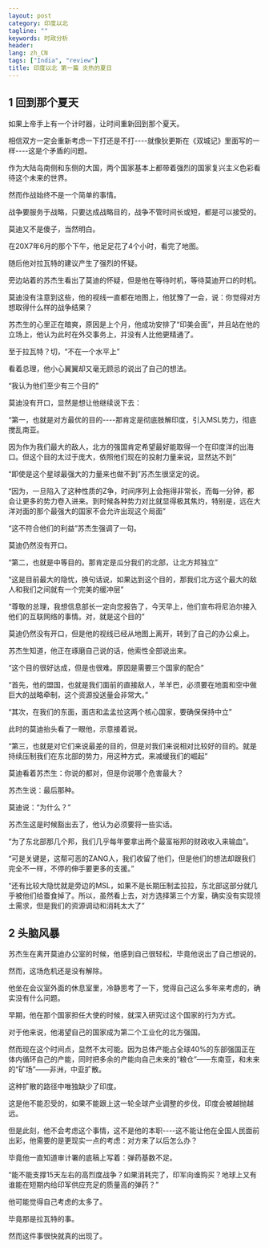 ```yaml
---
layout: post
category: 印度以北
tagline: ""
keywords: 时政分析
header:
lang: zh_CN 
tags: ["India", "review"]
title: 印度以北 第一篇 炎热的夏日
---
```


## 1 回到那个夏天

如果上帝手上有一个计时器，让时间重新回到那个夏天。

相信双方一定会重新考虑一下打还是不打----就像狄更斯在《双城记》里面写的一样----这是个矛盾的问题。

作为大陆岛南侧和东侧的大国，两个国家基本上都带着强烈的国家复兴主义色彩看待这个未来的世界。

然而作战始终不是一个简单的事情。

战争要服务于战略，只要达成战略目的，战争不管时间长或短，都是可以接受的。

莫迪又不是傻子，当然明白。

在20X7年6月的那个下午，他足足花了4个小时，看完了地图。

随后他对拉瓦特的建议产生了强烈的怀疑。

旁边站着的苏杰生看出了莫迪的怀疑，但是他在等待时机，等待莫迪开口的时机。

莫迪没有注意到这些，他的视线一直都在地图上，他犹豫了一会，说：你觉得对方想取得什么样的战争结果？

苏杰生的心里正在暗爽，原因是上个月，他成功安排了“印美会面”，并且站在他的立场上，他认为此时在外交事务上，并没有人比他更精通了。

至于拉瓦特？切，“不在一个水平上”

看着总理，他小心翼翼却又毫无顾忌的说出了自己的想法。

“我认为他们至少有三个目的”

莫迪没有开口，显然是想让他继续说下去：

“第一，也就是对方最优的目的----那肯定是彻底肢解印度，引入MSL势力，彻底搅乱南亚。

因为作为我们最大的敌人，北方的强国肯定希望最好能取得一个在印度洋的出海口。但这个目的太过于庞大，依照他们现在的投射力量来说，显然达不到”

“即使是这个星球最强大的力量来也做不到”苏杰生很坚定的说。

“因为，一旦陷入了这种性质的Z争，时间序列上会拖得非常长，而每一分钟，都会让更多的势力卷入进来。到时候各种势力对比就显得极其焦灼，特别是，远在大洋对面的那个最强大的国家不会允许出现这个局面”

“这不符合他们的利益”苏杰生强调了一句。

莫迪仍然没有开口。

“第二，也就是中等目的。那肯定是瓜分我们的北部，让北方邦独立”

“这是目前最大的隐忧，换句话说，如果达到这个目的，那我们北方这个最大的敌人和我们之间就有一个完美的缓冲层”

“尊敬的总理，我想信息部长一定向您报告了，今天早上，他们宣布将尼泊尔接入他们的互联网络的事情。对，就是这个目的”

莫迪仍然没有开口，但是他的视线已经从地图上离开，转到了自己的办公桌上。

苏杰生知道，他正在琢磨自己说的话，他索性全部说出来。

“这个目的很好达成，但是也很难。原因是需要三个国家的配合”

“首先，他的盟国，也就是我们面前的直接敌人，羊羊巴，必须要在地面和空中做巨大的战略牵制，这个资源投送量会非常大。”

“其次，在我们的东面，面店和孟孟拉这两个核心国家，要确保保持中立”

此时的莫迪抬头看了一眼他，示意接着说。

“第三，也就是对它们来说最差的目的，但是对我们来说相对比较好的目的。就是持续压制我们在东北部的势力，用这种方式，来减缓我们的崛起”

莫迪看着苏杰生：你说的都对，但是你说哪个危害最大？

苏杰生说：最后那种。

莫迪说：“为什么？”

苏杰生这是时候豁出去了，他认为必须要将一些实话。

“为了东北部那几个邦，我们几乎每年要拿出两个最富裕邦的财政收入来输血”。

“可是关键是，这帮可恶的ZANG人，我们收留了他们，但是他们的想法却跟我们完全不一样，不停的伸手要更多的支援。”

“还有比较大隐忧就是旁边的MSL，如果不是长期压制孟拉拉，东北部这部分就几乎被他们给蚕食掉了。所以，虽然看上去，对方选择第三个方案，确实没有实现领土需求，但是我们的资源调动和消耗太大了”

## 2 头脑风暴

苏杰生在离开莫迪办公室的时候，他感到自己很轻松，毕竟他说出了自己想说的。

然而，这场危机还是没有解除。

他坐在会议室外面的休息室里，冷静思考了一下，觉得自己这么多年来考虑的，确实没有什么问题。

早期，他在那个国家担任大使的时候，就深入研究过这个国家的行为方式。

对于他来说，他渴望自己的国家成为第二个工业化的北方强国。

然而现在这个时间点，显然不太可能。因为总体产能占全球40%的东部强国正在体内循环自己的产能，同时把多余的产能向自己未来的“粮仓”——东南亚，和未来的“矿场”——非洲，中亚扩散。

这种扩散的路径中唯独缺少了印度。

这是他不能忍受的，如果不能跟上这一轮全球产业调整的步伐，印度会被越抛越远。

但是此刻，他不会考虑这个事情，这不是他的本职----这不能让他在全国人民面前出彩，他需要的是更现实一点的考虑：对方来了以后怎么办？

毕竟他一直知道审计署的底稿上写着：弹药基数不足。

“能不能支撑15天左右的高烈度战争？如果消耗完了，印军向谁购买？地球上又有谁能在短期内给印军供应充足的质量高的弹药？”

他可能觉得自己考虑的太多了。

毕竟那是拉瓦特的事。

然而这件事很快就真的出现了。
 
